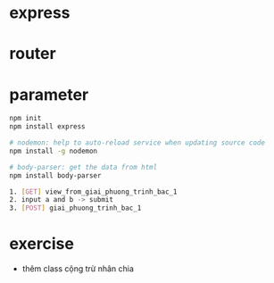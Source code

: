 # express
# router
# parameter

```sh
npm init
npm install express
```

```sh
# nodemon: help to auto-reload service when updating source code
npm install -g nodemon
```

```sh
# body-parser: get the data from html
npm install body-parser
```

```sh
1. [GET] view_from_giai_phuong_trinh_bac_1
2. input a and b -> submit
3. [POST] giai_phuong_trinh_bac_1
```

# exercise
* thêm class cộng trừ nhân chia
